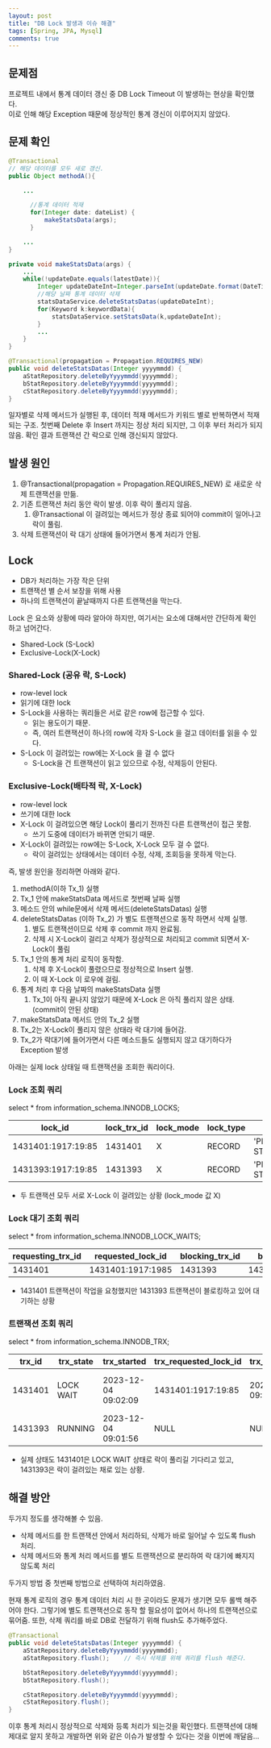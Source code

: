 ```yaml
---
layout: post
title: "DB Lock 발생과 이슈 해결"
tags: [Spring, JPA, Mysql]
comments: true
---
```


## 문제점
프로젝트 내에서 통계 데이터 갱신 중 DB Lock Timeout 이 발생하는 현상을 확인했다.  
이로 인해 해당 Exception 때문에 정상적인 통계 갱신이 이루어지지 않았다.

## 문제 확인

```java
@Transactional
// 해당 데이터를 모두 새로 갱신.
public Object methodA(){

    ...

      //통계 데이터 적재
      for(Integer date: dateList) {
          makeStatsData(args);
      }

    ...    
}
```

```java
private void makeStatsData(args) {
    ...
    while(!updateDate.equals(latestDate)){
        Integer updateDateInt=Integer.parseInt(updateDate.format(DateTimeFormatter.ofPattern(CommonConstants.YYYYMMDD)));
        //해당 날짜 통계 데이터 삭제
        statsDataService.deleteStatsDatas(updateDateInt);
        for(Keyword k:keywordData){
            statsDataService.setStatsData(k,updateDateInt);
        }
        ...
    }
}

```

```java
@Transactional(propagation = Propagation.REQUIRES_NEW)
public void deleteStatsDatas(Integer yyyymmdd) {
	aStatRepository.deleteByYyyymmdd(yyyymmdd);
    bStatRepository.deleteByYyyymmdd(yyyymmdd);
    cStatRepository.deleteByYyyymmdd(yyyymmdd);
}

```

일자별로 삭제 메서드가 실행된 후, 데이터 적재 메서드가 키워드 별로 반복하면서 적재되는 구조.
첫번째 Delete 후 Insert 까지는 정상 처리 되지만, 그 이후 부터 처리가 되지 않음.
확인 결과 트랜잭션 간 락으로 인해 갱신되지 않았다.

## 발생 원인

1. @Transactional(propagation = Propagation.REQUIRES_NEW) 로 새로운 삭제 트랜잭션을 만듦.
2. 기존 트랜잭션 처리 동안 락이 발생. 이후 락이 풀리지 않음.
    1. @Transactional 이 걸려있는 메서드가 정상 종료 되어야 commit이 일어나고 락이 풀림.
3. 삭제 트랜잭션이 락 대기 상태에 들어가면서 통계 처리가 안됨.

## Lock

- DB가 처리하는 가장 작은 단위
- 트랜잭션 별 순서 보장을 위해 사용
- 하나의 트랜잭션이 끝날때까지 다른 트랜잭션을 막는다.

Lock 은 요소와 상황에 따라 알아야 하지만, 여기서는 요소에 대해서만 간단하게 확인하고 넘어간다.

- Shared-Lock (S-Lock)
- Exclusive-Lock(X-Lock)

### Shared-Lock (공유 락, S-Lock)

- row-level lock
- 읽기에 대한 lock
- S-Lock을 사용하는 쿼리들은 서로 같은 row에 접근할 수 있다.
    - 읽는 용도이기 때문.
    - 즉, 여러 트랜잭션이 하나의 row에 각자 S-Lock 을 걸고 데이터를 읽을 수 있다.
- S-Lock 이 걸려있는 row에는 X-Lock 을 걸 수 없다
    - S-Lock을 건 트랜잭션이 읽고 있으므로 수정, 삭제등이 안된다.

### Exclusive-Lock(배타적 락, X-Lock)

- row-level lock
- 쓰기에 대한 lock
- X-Lock 이 걸려있으면 해당 Lock이 풀리기 전까진 다른 트랜잭션이 접근 못함.
    - 쓰기 도중에 데이터가 바뀌면 안되기 때문.
- X-Lock이 걸려있는 row에는 S-Lock, X-Lock 모두 걸 수 없다.
    - 락이 걸려있는 상태에서는 데이터 수정, 삭제, 조회등을 못하게 막는다.

즉, 발생 원인을 정리하면 아래와 같다.

1. methodA(이하 Tx_1) 실행
2. Tx_1 안에 makeStatsData 메서드로 첫번째 날짜 실행
3. 메소드 안의 while문에서 삭제 메서드(deleteStatsDatas) 실행
4. deleteStatsDatas (이하 Tx_2) 가 별도 트랜잭션으로 동작 하면서 삭제 실행.
    1. 별도 트랜잭션이므로 삭제 후 commit 까지 완료됨.
    2. 삭제 시 X-Lock이 걸리고 삭제가 정상적으로 처리되고 commit 되면서 X-Lock이 풀림
5. Tx_1 안의 통계 처리 로직이 동작함.
    1. 삭제 후 X-Lock이 풀렸으므로 정상적으로 Insert 실행.
    2. 이 때 X-Lock 이 로우에 걸림.
6. 통계 처리 후 다음 날짜의 makeStatsData 실행
    1. Tx_1이 아직 끝나지 않았기 때문에 X-Lock 은 아직 풀리지 않은 상태. (commit이 안된 상태)
7. makeStatsData 메서드 안의 Tx_2 실행
8. Tx_2는 X-Lock이 풀리지 않은 상태라 락 대기에 들어감.
9. Tx_2가 락대기에 들어가면서 다른 메소드들도 실행되지 않고 대기하다가 Exception 발생

아래는 실제 lock 상태일 때 트랜잭션을 조회한 쿼리이다.

### Lock 조회 쿼리

select * from information_schema.INNODB_LOCKS;

| lock_id | lock_trx_id | lock_mode | lock_type | lock_table                     | lock_index | lock_space | lock_page | lock_rec | lock_data |
| --- | --- | --- | --- |--------------------------------| --- | --- | --- | --- | --- |
| 1431401:1917:19:85 | 1431401 | Х | RECORD | 'PROJECT': STATS_BRAND_SA...   | PRIMARY | 1917 | 19 | 85 | 2830 |
| 1431393:1917:19:85 | 1431393 | X | RECORD | 'PROJECT': STATS_BRAND_SA... | PRIMARY | 1917 | 19 | 85 | 2830 |
- 두 트랜잭션 모두 서로 X-Lock 이 걸려있는 상황 (lock_mode 값 X)

### Lock 대기 조회 쿼리

select * from information_schema.INNODB_LOCK_WAITS;

| requesting_trx_id | requested_lock_id | blocking_trx_id | blocking_lock_id |
| --- | --- | --- | --- |
| 1431401 | 1431401:1917:1985 | 1431393 | 1431393:1917:19:85 |
- 1431401 트랜잭션이 작업을 요청했지만 1431393 트랜잭션이 블로킹하고 있어 대기하는 상황

### 트랜잭션 조회 쿼리

select * from information_schema.INNODB_TRX;

| trx_id | trx_state | trx_started | trx_requested_lock_id | trx_wait_started | trx_weight | trx_mysql_thread_id | trx_query | trx_operation_state | trx_tables_in_use | trx_tables_locked | trx_lock_structs | trx_lock_memory_bytes | trx_rows_locked | trx_rows_modified | trx_concurrency_tickets | trx_isolation_level | trx_unique_checks | trx_foreign_key_checks | trx_last_foreign_key_error | trx_is_read_only | trx_autocommit_non_locking |
| --- | --- | --- | --- | --- | --- | --- | --- | --- | --- | --- | --- | --- | --- | --- | --- | --- | --- | --- | --- | --- | --- |
| 1431401 | LOCK WAIT | 2023-12-04 09:02:09 | 1431401:1917:19:85 | 2023-12-04 09:02:09 | 41 | 2727 | delete from STATS_BRAND_SALE where YYYYMMDD = 20231122 | fetching rows | 1 | 1 | 15 | 1128 | 27 | 26 | 0 | READ UNCOMMITTED | 1 | 1 | NULL | 0 | 0 |
| 1431393 | RUNNING | 2023-12-04 09:01:56 | NULL | NULL | 4192 | 2726 | NULL |  | 0 | 8 | 192 | 24696 | 3692 | 4000 | 0 | READ UNCOMMITTED | 1 | 1 | NULL | 0 | 0 |
- 실제 상태도 1431401은 LOCK WAIT 상태로 락이 풀리길 기다리고 있고, 1431393은 락이 걸려있는 채로 있는 상황.

## 해결 방안

두가지 정도를 생각해볼 수 있음.

- 삭제 메서드를 한 트랜잭션 안에서 처리하되, 삭제가 바로 일어날 수 있도록 flush 처리.
- 삭제 메서드와 통계 처리 메서드를 별도 트랜잭션으로 분리하여 락 대기에 빠지지 않도록 처리

두가지 방법 중 첫번째 방법으로 선택하여 처리하였음.

현재 통계 로직의 경우 통계 데이터 처리 시 한 곳이라도 문제가 생기면 모두 롤백 해주어야 한다.
그렇기에 별도 트랜잭션으로 동작 할 필요성이 없어서 하나의 트랜잭션으로 묶어줌.
또한, 삭제 쿼리를 바로 DB로 전달하기 위해 flush도 추가해주었다.

```java
@Transactional
public void deleteStatsDatas(Integer yyyymmdd) {
    aStatRepository.deleteByYyyymmdd(yyyymmdd);
    aStatRepository.flush();    // 즉시 삭제를 위해 쿼리를 flush 해준다.

    bStatRepository.deleteByYyyymmdd(yyyymmdd);
    bStatRepository.flush();

    cStatRepository.deleteByYyyymmdd(yyyymmdd);
    cStatRepository.flush();
}
```

이후 통계 처리시 정상적으로 삭제와 등록 처리가 되는것을 확인했다.
트랜잭션에 대해 제대로 알지 못하고 개발하면 위와 같은 이슈가 발생할 수 있다는 것을 이번에 깨달음…